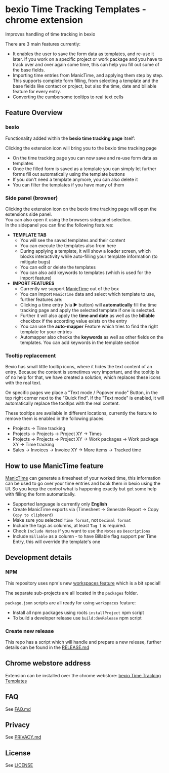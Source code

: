 # bexio Time Tracking Templates - chrome extension

Improves handling of time tracking in bexio

There are 3 main features currently:

* It enables the user to save the form data as templates, and re-use it later.
  If you work on a specific project or work package and you have to track over and over again some time, this can help you fill out some of the base fields.
* Importing time entries from ManicTime, and applying them step by step. This supports complete form filling, from selecting a template and the base fields like contact or project, but also the time, date and billable feature for every entry.
* Converting the cumbersome tooltips to real text cells

## Feature Overview

### bexio

Functionality added within the **bexio time tracking page** itself:

Clicking the extension icon will bring you to the bexio time tracking page

* On the time tracking page you can now save and re-use form data as templates
* Once the filled form is saved as a template you can simply let further forms fill out automatically using the template buttons
* If you don't need a template anymore, you can also delete it
* You can filter the templates if you have many of them

### Side panel (browser)

Clicking the extension icon on the bexio time tracking page will open the extensions side panel.  
You can also open it using the browsers sidepanel selection.  
In the sidepanel you can find the following features:

* **TEMPLATE TAB**
  * You will see the saved templates and their content
  * You can execute the templates also from here
  * During applying a template, it will show a loader screen, which blocks interactivity while auto-filling your template information (to mitigate bugs)
  * You can edit or delete the templates
  * You can also add keywords to templates (which is used for the import feature)
* **IMPORT FEATURES**
  * Currently we support [ManicTime](https://www.manictime.com/) out of the box
  * You can import `ManicTime` data and select which template to use, further features are:
  * Clicking a time entry (via ▶️ button) will **automatically** fill the time tracking page and apply the selected template if one is selected.
  * Further it will also apply the **time and date** as well as the **billable** checkbox if the according value exists on the entry
  * You can use the **auto-mapper** Feature which tries to find the right template for your entries
  * Automapper also checks the **keywords** as well as other fields on the templates. You can add keywords in the template section

### Tooltip replacement

Bexio has small little tooltip icons, where it hides the text content of an entry.
Because the content is sometimes very important, and the tooltip is of no help for that, we have created a solution, which replaces these icons with the real text.

On specific pages we place a "Text mode / Popover mode" Button, in the top right corner next to the "Quick find".
If the "Text mode" is enabled, it will automatically replace the tooltips with the real content.

These tooltips are available in different locations, currently the feature to remove them is enabled in the following places:

* Projects -> Time tracking
* Projects -> Projects -> Project XY -> Times
* Projects -> Projects -> Project XY -> Work packages -> Work package XY -> Time tracking
* Sales -> Invoices -> Invoice XY -> More items -> Tracked time

## How to use ManicTime feature

[ManicTime](https://www.manictime.com/) can generate a timesheet of your worked time, this information can be used to go over your time entries and book them in bexio using the UI. So you keep the control what is happening exactly but get some help with filling the form automatically.

* Supported language is currently only **English**
* Create ManicTime exports via (Timesheet -> Generate Report -> Copy `Copy to clipboard`)
* Make sure you selected `Time format`, not `Decimal format`
* Include the tags as columns, at least `Tag 1` is required.
* Check `Include Notes` if you want to use the `Notes` as `Descriptions`
* Include `Billable` as a column - to have Billable flag support per Time Entry, this will override the template's one

## Development details

### NPM

This repository uses npm's new [workspaces feature](https://docs.npmjs.com/cli/v9/using-npm/workspaces) which is a bit special!

The separate sub-projects are all located in the `packages` folder.

`package.json` scripts are all ready for using `workspaces` feature:

* Install all npm packages using roots `installProject` npm script
* To build a developer release use `build:devRelease` npm script

### Create new release

This repo has a script which will handle and prepare a new release, further details can be found in the [RELEASE.md](./RELEASE.md)

## Chrome webstore address

Extension can be installed over the chrome webstore:
[bexio Time Tracking Templates](https://chromewebstore.google.com/detail/bexio-timetracking-templa/nbmjdligmcfaeebdihmgbdpahdfddlhm)

## FAQ

See [FAQ.md](./FAQ.md)

## Privacy

See [PRIVACY.md](PRIVACY.md)

## License

See [LICENSE](LICENSE)